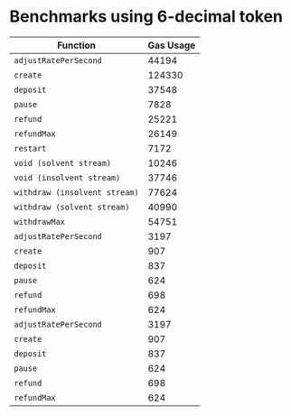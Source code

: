 # Benchmarks using 6-decimal token

| Function                      | Gas Usage |
| ----------------------------- | --------- |
| `adjustRatePerSecond`         | 44194     |
| `create`                      | 124330    |
| `deposit`                     | 37548     |
| `pause`                       | 7828      |
| `refund`                      | 25221     |
| `refundMax`                   | 26149     |
| `restart`                     | 7172      |
| `void (solvent stream)`       | 10246     |
| `void (insolvent stream)`     | 37746     |
| `withdraw (insolvent stream)` | 77624     |
| `withdraw (solvent stream)`   | 40990     |
| `withdrawMax`                 | 54751     |
| `adjustRatePerSecond`         | 3197      |
| `create`                      | 907       |
| `deposit`                     | 837       |
| `pause`                       | 624       |
| `refund`                      | 698       |
| `refundMax`                   | 624       |
| `adjustRatePerSecond`         | 3197      |
| `create`                      | 907       |
| `deposit`                     | 837       |
| `pause`                       | 624       |
| `refund`                      | 698       |
| `refundMax`                   | 624       |
